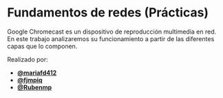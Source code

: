 # Fundamentos de redes (Prácticas)
Google Chromecast es un dispositivo de reproducción multimedia en red.
En este trabajo analizaremos su funcionamiento a partir de las diferentes capas que lo componen.

Realizado por:
- [**@mariafd412**](https://github.com/mariafd412)
- [**@fjmpiq**](https://github.com/fjmpiq)
- [**@Rubenmp**](https://github.com/Rubenmp)
